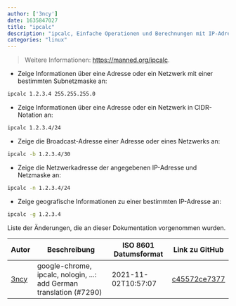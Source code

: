 ```yaml
---
author: ['3ncy']
date: 1635847027
title: "ipcalc"
description: "ipcalc, Einfache Operationen und Berechnungen mit IP-Adressen und Netzwerken durchführen."
categories: "linux"
---
```

> Weitere Informationen: <https://manned.org/ipcalc>.

- Zeige Informationen über eine Adresse oder ein Netzwerk mit einer bestimmten Subnetzmaske an:

```bash
ipcalc 1.2.3.4 255.255.255.0
```

- Zeige Informationen über eine Adresse oder ein Netzwerk in CIDR-Notation an:

```bash
ipcalc 1.2.3.4/24
```

- Zeige die Broadcast-Adresse einer Adresse oder eines Netzwerks an:

```bash
ipcalc -b 1.2.3.4/30
```

- Zeige die Netzwerkadresse der angegebenen IP-Adresse und Netzmaske an:

```bash
ipcalc -n 1.2.3.4/24
```

- Zeige geografische Informationen zu einer bestimmten IP-Adresse an:

```bash
ipcalc -g 1.2.3.4
```
Liste der Änderungen, die an dieser Dokumentation vorgenommen wurden.


Autor | Beschreibung | ISO 8601 Datumsformat | Link zu GitHub
------|-----|-----|-----
[3ncy](mailto:53367954+3ncy@users.noreply.github.com) | google-chrome, ipcalc, nologin, ...: add German translation (#7290) | 2021-11-02T10:57:07 | [c45572ce7377](https://github.com/tldr-pages/tldr/commit/c45572ce7377dffa45e0791c419a6f17af40865a)

